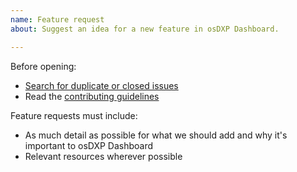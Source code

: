 ```yaml
---
name: Feature request
about: Suggest an idea for a new feature in osDXP Dashboard.

---
```


Before opening:

- [Search for duplicate or closed issues](https://github.com/osDXP/osdxp-dashboard/issues?utf8=%E2%9C%93&q=is%3Aissue)
- Read the [contributing guidelines](https://github.com/osDXP/osdxp-dashboard/blob/master/.github/CONTRIBUTING.md)

Feature requests must include:

- As much detail as possible for what we should add and why it's important to osDXP Dashboard
- Relevant resources wherever possible
